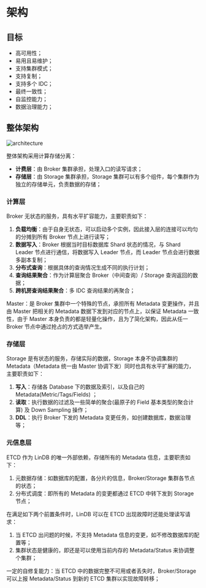 # 架构

## 目标

- 高可用性；
- 易用且易维护；
- 支持集群模式；
- 支持复制；
- 支持多个 IDC；
- 最终一致性；
- 自监控能力；
- 数据治理能力；

## 整体架构

![architecture](@images/design/architecture.png)

整体架构采用计算存储分离：
- **计费层**：由 Broker 集群承担，处理入口的读写请求；
- **存储层**：由 Storage 集群承担，Storage 集群可以有多个组件，每个集群作为独立的存储单元，负责数据的存储；

### 计算层

Broker 无状态的服务，具有水平扩容能力，主要职责如下：

1. **负载均衡**：由于自身无状态，可以启动多个实例，因此接入层的连接可以均匀的分摊到所有 Broker 节点上进行读写；
2. **数据写入**：Broker 根据当时目标数据库 Shard 状态的情况，与 Shard Leader 节点进行通信，将数据写入 Leader 节点，而 Leader 节点会进行数据多副本复制；
3. **分布式查询**：根据具体的查询情况生成不同的执行计划；
4. **查询结果聚合**：作为计算层聚合 Broker（中间查询）/ Storage 查询返回的数据；
5. **跨机房查询结果聚合**：多 IDC 查询结果的再聚合；

Master：是 Broker 集群中一个特殊的节点，承担所有 Metadata 变更操作，并且由 Master 把相关的 Metadata 数据下发到对应的节点上，以保证 Metadata 一致性，由于 Master 本身负责的都是轻量化操作，且为了简化架构，因此从任一 Broker 节点中通过抢占的方式选举产生。

### 存储层

Storage 是有状态的服务，存储实际的数据，Storage 本身不协调集群的 Metadata（Metadata 统一由 Master 协调下发）同时也具有水平扩展的能力，主要职责如下：

1. **写入**：存储各 Database 下的数据及索引，以及自己的 Metadata(Metric/Tags/Fields) ；
2. **读取**：执行数据的过滤及一些简单的聚合(最原子的 Field 基本类型的聚合计算) 及 Down Sampling 操作；
3. **DDL**：执行 Broker 下发的 Metadata 变更任务，如创建数据库，数据治理等；

### 元信息层

ETCD 作为 LinDB 的唯一外部依赖，存储所有的 Metadata 信息，主要职责如下：

1. 元数据存储：如数据库的配置，各分片的信息，Broker/Storage 集群各节点的状态；
2. 分布式调度：即所有的 Metadata 的变更都通过 ETCD 中转下发到 Storage 节点；

在满足如下两个前置条件时，LinDB 可以在 ETCD 出现故障时还能处理读写请求：

1. 当 ETCD 出问题的时候，不支持 Metadata 信息的变更，如不修改数据库的配置等；
2. 集群状态是健康的，即还是可以使用当前内存的 Metadata/Status 来协调整个集群；

一定的自修复能力：当 ETCD 中的数据完整不可用或者丢失时，Broker/Storage 可以上报 Metadata/Status 到新的 ETCD 集群以实现故障转移；

